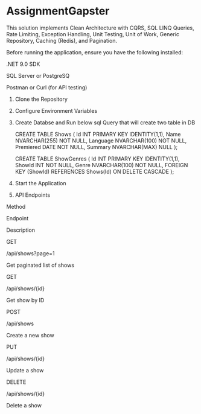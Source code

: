 # AssignmentGapster

This solution implements Clean Architecture with CQRS, SQL LINQ Queries, Rate Limiting, Exception Handling, Unit Testing, Unit of Work, Generic Repository, Caching (Redis), and Pagination.


Before running the application, ensure you have the following installed:

.NET 9.0 SDK

SQL Server or PostgreSQ

Postman or Curl (for API testing)


1. Clone the Repository
2. Configure Environment Variables
3. Create Databse and Run below sql Query that will create two table in DB
   
   CREATE TABLE Shows (
    Id INT PRIMARY KEY IDENTITY(1,1),
    Name NVARCHAR(255) NOT NULL,
    Language NVARCHAR(100) NOT NULL,
    Premiered DATE NOT NULL,
    Summary NVARCHAR(MAX) NULL
   );

   CREATE TABLE ShowGenres (
       Id INT PRIMARY KEY IDENTITY(1,1),
       ShowId INT NOT NULL,
       Genre NVARCHAR(100) NOT NULL,
       FOREIGN KEY (ShowId) REFERENCES Shows(Id) ON DELETE CASCADE
   );

4. Start the Application
5. API Endpoints 

Method

Endpoint

Description

GET

/api/shows?page=1

Get paginated list of shows

GET

/api/shows/{id}

Get show by ID

POST

/api/shows

Create a new show

PUT

/api/shows/{id}

Update a show

DELETE

/api/shows/{id}

Delete a show


